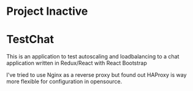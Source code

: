 # Project Inactive

# TestChat

This is an application to test autoscaling and loadbalancing to a chat application written in Redux/React with React Bootstrap

I've tried to use Nginx as a reverse proxy but found out HAProxy is way more flexible for configuration in opensource.
